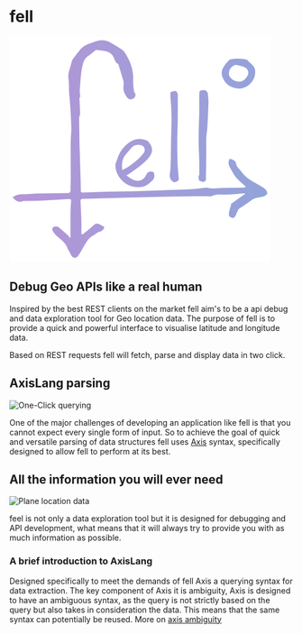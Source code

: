# fell

![Find Everything](src/public/logo.png)

## Debug Geo APIs like a real human

Inspired by the best REST clients on the market fell aim's to be a api debug and data exploration tool for Geo location data. The purpose of fell is to provide a quick and powerful interface to visualise latitude and longitude data.

Based on REST requests fell will fetch, parse and display data in two click.

## AxisLang parsing

![One-Click querying]('media/query.png')

One of the major challenges of developing an application like fell is that you cannot expect every single form of input. So to achieve the goal of quick and versatile parsing of data structures fell uses [Axis](https://github.com/pedsm/axisLang) syntax, specifically designed to allow fell to perform at its best.

## All the information you will ever need

![Plane location data]('media/data.png')

feel is not only a data exploration tool but it is designed for debugging and API development, what means that it will always try to provide you with as much information as possible.

### A brief introduction to AxisLang

Designed specifically to meet the demands of fell Axis a querying syntax for data extraction. The key component of Axis it is ambiguity, Axis is designed to have an ambiguous syntax, as the query is not strictly based on the query but also takes in consideration the data. This means that the same syntax can potentially be reused. More on [axis ambiguity](https://github.com/pedsm/axis)

